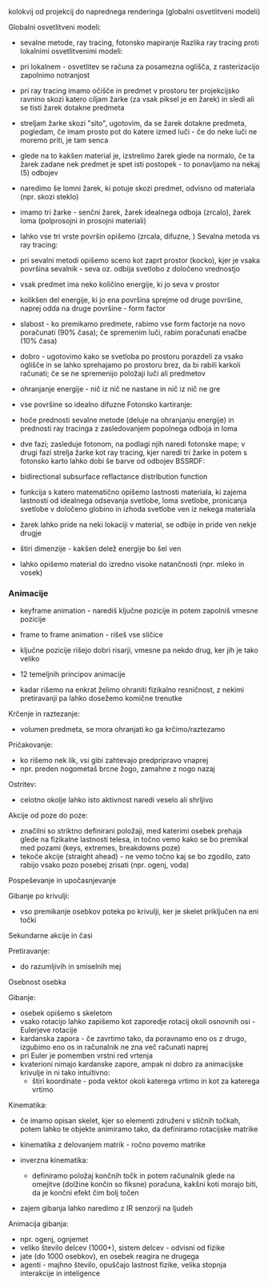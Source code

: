 kolokvij od projekcij do naprednega renderinga (globalni osvetlitveni modeli)

Globalni osvetlitveni modeli:
- sevalne metode, ray tracing, fotonsko mapiranje
Razlika ray tracing proti lokalnimi osvetlitvenimi modeli:
- pri lokalnem - osvetlitev se računa za posamezna oglišča, z rasterizacijo zapolnimo notranjost
- pri ray tracing imamo očišče in predmet v prostoru ter projekcijsko ravnino skozi katero ciljam žarke (za vsak piksel je en žarek) in sledi ali se tisti žarek dotakne predmeta

- streljam žarke skozi "sito", ugotovim, da se žarek dotakne predmeta, pogledam, če imam prosto pot do katere izmed luči - če do neke luči ne moremo priti, je tam senca
- glede na to kakšen material je, izstrelimo žarek glede na normalo, če ta žarek zadane nek predmet je spet isti postopek - to ponavljamo na nekaj (5) odbojev
- naredimo še lomni žarek, ki potuje skozi predmet, odvisno od materiala (npr. skozi steklo)
- imamo tri žarke - senčni žarek, žarek idealnega odboja (zrcalo), žarek loma (polprosojni in prosojni materiali)
- lahko vse tri vrste površin opišemo (zrcala, difuzne, )
Sevalna metoda vs ray tracing:
- pri sevalni metodi opišemo sceno kot zaprt prostor (kocko), kjer je vsaka površina sevalnik - seva oz. odbija svetlobo z določeno vrednostjo
- vsak predmet ima neko količino energije, ki jo seva v prostor
- kolikšen del energije, ki jo ena površina sprejme od druge površine, naprej odda na druge površine - form factor
- slabost - ko premikamo predmete, rabimo vse form factorje na novo poračunati (90% časa); če spremenim luči, rabim poračunati enačbe (10% časa)
- dobro - ugotovimo kako se svetloba po prostoru porazdeli za vsako oglišče in se lahko sprehajamo po prostoru brez, da bi rabili karkoli računati; če se ne spremenijo položaji luči ali predmetov
- ohranjanje energije - nič iz nič ne nastane in nič iz nič ne gre
- vse površine so idealno difuzne
Fotonsko kartiranje:
- hoče prednosti sevalne metode (deluje na ohranjanju energije) in prednosti ray tracinga z zasledovanjem popolnega odboja in loma
- dve fazi; zasleduje fotonom, na podlagi njih naredi fotonske mape; v drugi fazi strelja žarke kot ray tracing, kjer naredi tri žarke in potem s fotonsko karto lahko dobi še barve od odbojev
BSSRDF:
- bidirectional subsurface reflactance distribution function
- funkcija s katero matematično opišemo lastnosti materiala, ki zajema lastnosti od idealnega odsevanja svetlobe, loma svetlobe, pronicanja svetlobe v določeno globino in izhoda svetlobe ven iz nekega materiala
- žarek lahko pride na neki lokaciji v material, se odbije in pride ven nekje drugje
- štiri dimenzije - kakšen delež energije bo šel ven
- lahko opišemo material do izredno visoke natančnosti (npr. mleko in vosek)

### Animacije

- keyframe animation - narediš ključne pozicije in potem zapolniš vmesne pozicije
- frame to frame animation - rišeš vse sličice
- ključne pozicije rišejo dobri risarji, vmesne pa nekdo drug, ker jih je tako veliko

- 12 temeljnih principov animacije
- kadar rišemo na enkrat želimo ohraniti fizikalno resničnost, z nekimi pretiravanji pa lahko dosežemo komične trenutke

Krčenje in raztezanje:
- volumen predmeta, se mora ohranjati ko ga krčimo/raztezamo

Pričakovanje:
- ko rišemo nek lik, vsi gibi zahtevajo predpripravo vnaprej
- npr. preden nogometaš brcne žogo, zamahne z nogo nazaj

Ostritev:
- celotno okolje lahko isto aktivnost naredi veselo ali shrljivo

Akcije od poze do poze:
- značilni so striktno definirani položaji, med katerimi osebek prehaja glede na fizikalne lastnosti telesa, in točno vemo kako se bo premikal med pozami (keys, extremes, breakdowns poze)
- tekoče akcije (straight ahead) - ne vemo točno kaj se bo zgodilo, zato rabijo vsako pozo posebej zrisati (npr. ogenj, voda)

Pospeševanje in upočasnjevanje

Gibanje po krivulji:
- vso premikanje osebkov poteka po krivulji, ker je skelet priključen na eni točki

Sekundarne akcije in časi

Pretiravanje:
- do razumljivih in smiselnih mej

Osebnost osebka

Gibanje:
- osebek opišemo s skeletom
- vsako rotacijo lahko zapišemo kot zaporedje rotacij okoli osnovnih osi - Eulerjeve rotacije
- kardanska zapora - če zavrtimo tako, da poravnamo eno os z drugo, izgubimo eno os in računalnik ne zna več računati naprej
- pri Euler je pomemben vrstni red vrtenja
- kvaterioni nimajo kardanske zapore, ampak ni dobro za animacijske krivulje in ni tako intuitivno:
	- štiri koordinate - poda vektor okoli katerega vrtimo in kot za katerega vrtimo

Kinematika:
- če imamo opisan skelet, kjer so elementi združeni v stičnih točkah, potem lahko te objekte animiramo tako, da definiramo rotacijske matrike
- kinematika z delovanjem matrik - ročno povemo matrike
- inverzna kinematika:
	- definiramo položaj končnih točk in potem računalnik glede na omejitve (dolžine končin so fiksne) poračuna, kakšni koti morajo biti, da je končni efekt čim bolj točen

- zajem gibanja lahko naredimo z IR senzorji na ljudeh

Animacija gibanja:
- npr. ogenj, ognjemet
- veliko število delcev (1000+), sistem delcev - odvisni od fizike
- jate (do 1000 osebkov), en osebek reagira ne drugega
- agenti - majhno število, opuščajo lastnost fizike, velika stopnja interakcije in inteligence